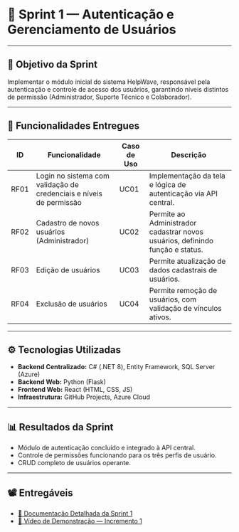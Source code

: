 # 🏁 Sprint 1 — Autenticação e Gerenciamento de Usuários

---

## 🎯 Objetivo da Sprint
Implementar o módulo inicial do sistema HelpWave, responsável pela autenticação e controle de acesso dos usuários, garantindo níveis distintos de permissão (Administrador, Suporte Técnico e Colaborador).

---

## 🧩 Funcionalidades Entregues
| ID | Funcionalidade | Caso de Uso | Descrição |
|----|----------------|--------------|------------|
| RF01 | Login no sistema com validação de credenciais e níveis de permissão | UC01 | Implementação da tela e lógica de autenticação via API central. |
| RF02 | Cadastro de novos usuários (Administrador) | UC02 | Permite ao Administrador cadastrar novos usuários, definindo função e status. |
| RF03 | Edição de usuários | UC03 | Permite atualização de dados cadastrais de usuários. |
| RF04 | Exclusão de usuários | UC04 | Permite remoção de usuários, com validação de vínculos ativos. |

---

## ⚙️ Tecnologias Utilizadas
- **Backend Centralizado:** C# (.NET 8), Entity Framework, SQL Server (Azure)  
- **Backend Web:** Python (Flask)  
- **Frontend Web:** React (HTML, CSS, JS)  
- **Infraestrutura:** GitHub Projects, Azure Cloud  

---

## 📊 Resultados da Sprint
- Módulo de autenticação concluído e integrado à API central.  
- Controle de permissões funcionando para os três perfis de usuário.  
- CRUD completo de usuários operante.  

---

## 📽️ Entregáveis
- [📄 Documentação Detalhada da Sprint 1](#)  
- [🎥 Vídeo de Demonstração — Incremento 1](#)
